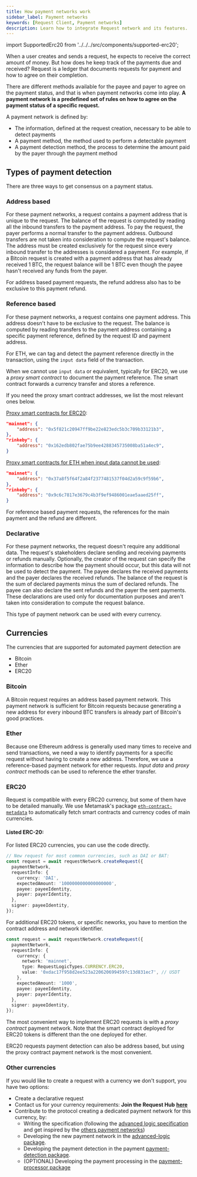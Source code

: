 ```yaml
---
title: How payment networks work
sidebar_label: Payment networks
keywords: [Request Client, Payment networks]
description: Learn how to integrate Request network and its features.
---
```


import SupportedErc20 from '../../../src/components/supported-erc20';

When a user creates and sends a request, he expects to receive the correct amount of money. But how does he keep track of the payments due and received? Request is a ledger that documents requests for payment and how to agree on their completion.

There are different methods available for the payee and payer to agree on the payment status, and that is when payment networks come into play. **A payment network is a predefined set of rules on how to agree on the payment status of a specific request.**

A payment network is defined by:

- The information, defined at the request creation, necessary to be able to detect payments
- A payment method, the method used to perform a detectable payment
- A payment detection method, the process to determine the amount paid by the payer through the payment method

## Types of payment detection

There are three ways to get consensus on a payment status.

### Address based

For these payment networks, a request contains a payment address that is unique to the request.
The balance of the request is computed by reading all the inbound transfers to the payment address. To pay the request, the payer performs a normal transfer to the payment address.
Outbound transfers are not taken into consideration to compute the request's balance.
The address must be created exclusively for the request since every inbound transfer to the addresses is considered a payment. For example, if a Bitcoin request is created with a payment address that has already received 1 BTC, the request balance will be 1 BTC even though the payee hasn't received any funds from the payer.

For address based payment requests, the refund address also has to be exclusive to this payment refund.

### Reference based

For these payment networks, a request contains one payment address. This address doesn't have to be exclusive to the request.
The balance is computed by reading transfers to the payment address containing a specific payment reference, defined by the request ID and payment address.

For ETH, we can tag and detect the payment reference directly in the transaction, using the `input data` field of the transaction.

When we cannot use `input data` or equivalent, typically for ERC20, we use a _proxy smart contract_ to document the payment reference.
The smart contract forwards a currency transfer and stores a reference.

If you need the proxy smart contract addresses, we list the most relevant ones below.

[Proxy smart contracts for ERC20](https://github.com/RequestNetwork/requestNetwork/blob/master/packages/smart-contracts/artifacts/ERC20Proxy/artifacts.json):

```json
"mainnet": {
	"address": "0x5f821c20947ff9be22e823edc5b3c709b33121b3",
},
"rinkeby": {
	"address": "0x162edb802fae75b9ee4288345735008ba51a4ec9",
}
```

[Proxy smart contracts for ETH when input data cannot be used](https://github.com/RequestNetwork/requestNetwork/blob/master/packages/smart-contracts/artifacts/EthereumProxy/artifacts.json):

```json
"mainnet": {
	"address": "0x37a8f5f64f2a84f2377481537f04d2a59c9f59b6",
},
"rinkeby": {
	"address": "0x9c6c7817e3679c4b3f9ef9486001eae5aaed25ff",
}
```

For reference based payment requests, the references for the main payment and the refund are different.

### Declarative

For these payment networks, the request doesn't require any additional data. The request's stakeholders declare sending and receiving payments or refunds manually. Optionally, the creator of the request can specify the information to describe how the payment should occur, but this data will not be used to detect the payment.
The payee declares the received payments and the payer declares the received refunds. The balance of the request is the sum of declared payments minus the sum of declared refunds.
The payee can also declare the sent refunds and the payer the sent payments. These declarations are used only for documentation purposes and aren't taken into consideration to compute the request balance.

This type of payment network can be used with every currency.

## Currencies

The currencies that are supported for automated payment detection are

- Bitcoin
- Ether
- ERC20

### Bitcoin

A Bitcoin request requires an address based payment network.
This payment network is sufficient for Bitcoin requests because generating a new address for every inbound BTC transfers is already part of Bitcoin's good practices.

### Ether

Because one Ethereum address is generally used many times to receive and send transactions, we need a way to identify payments for a specific request without having to create a new address. Therefore, we use a reference-based payment network for ether requests.
_Input data_ and _proxy contract_ methods can be used to reference the ether transfer.

### ERC20

Request is compatible with every ERC20 currency, but some of them have to be detailed manually. We use Metamask's package [`eth-contract-metadata`](https://github.com/MetaMask/eth-contract-metadata) to automatically fetch smart contracts and currency codes of main currencies.

#### Listed ERC-20:

<SupportedErc20 />

For listed ERC20 currencies, you can use the code directly.

```typescript
// New request for most common currencies, such as DAI or BAT:
const request = await requestNetwork.createRequest({
  paymentNetwork,
  requestInfo: {
    currency: 'DAI',
    expectedAmount: '1000000000000000000',
    payee: payeeIdentity,
    payer: payerIdentity,
  },
  signer: payeeIdentity,
});
```

For additional ERC20 tokens, or specific neworks, you have to mention the contract address and network identifier.

```typescript
const request = await requestNetwork.createRequest({
  paymentNetwork,
  requestInfo: {
    currency: {
      network: 'mainnet',
      type: RequestLogicTypes.CURRENCY.ERC20,
      value: '0xdac17f958d2ee523a2206206994597c13d831ec7', // USDT
    },
    expectedAmount: '1000',
    payee: payeeIdentity,
    payer: payerIdentity,
  },
  signer: payeeIdentity,
});
```

The most convenient way to implement ERC20 requests is with a _proxy contract_ payment network.
Note that the smart contract deployed for ERC20 tokens is different than the one deployed for ether.

ERC20 requests payment detection can also be address based, but using the proxy contract payment network is the most convenient.

### Other currencies

If you would like to create a request with a currency we don't support, you have two options:

- Create a declarative request
- Contact us for your currency requirements: **Join the Request Hub** [**here**](https://join.slack.com/t/requesthub/shared_invite/enQtMjkwNDQwMzUwMjI3LWNlYTlmODViMmE3MzY0MWFiMTUzYmNiMWEyZmNiNWZhMjM3MTEzN2JkZTMxN2FhN2NmODFkNmU5MDBmOTUwMjA)
- Contribute to the protocol creating a dedicated payment network for this currency, by:
  - Writing the specification (following the [advanced logic specification](https://github.com/RequestNetwork/requestNetwork/blob/master/packages/advanced-logic/specs/advanced-logic-specs-0.1.0.md) and get inspired by the [others payment networks](https://github.com/RequestNetwork/requestNetwork/tree/master/packages/advanced-logic/specs))
  - Developing the new payment network in the [advanced-logic package](https://github.com/RequestNetwork/requestNetwork/tree/master/packages/advanced-logic/src/extensions/payment-network).
  - Developing the payment detection in the payment [payment-detection package](https://github.com/RequestNetwork/requestNetwork/tree/master/packages/payment-detection).
  - (OPTIONAL) Developing the payment processing in the [payment-processor package](https://github.com/RequestNetwork/requestNetwork/tree/master/packages/payment-processor)

